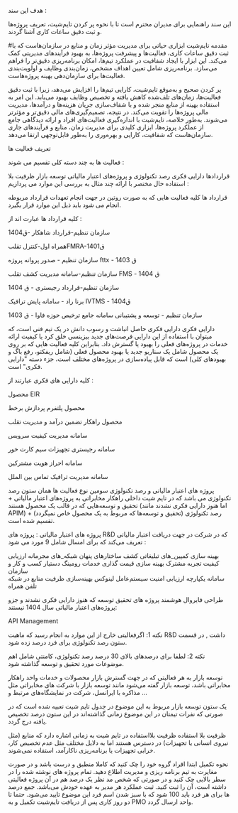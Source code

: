 هدف این سند :

این سند راهنمایی برای مدیران محترم است تا با نحوه پر کردن تایم‌شیت، تعریف پروژه‌ها و ثبت دقیق ساعات کاری آشنا گردند.

#مقدمه
تایم‌شیت ابزاری حیاتی برای مدیریت مؤثر زمان و منابع در سازمان‌هاست که با ثبت دقیق ساعات کاری، فعالیت‌ها و پیشرفت پروژه‌ها، به بهبود فرآیندهای مدیریتی کمک می‌کند. این ابزار با ایجاد شفافیت در عملکرد تیم‌ها، امکان برنامه‌ریزی دقیق‌تر را فراهم می‌سازد. برنامه‌ریزی شامل تعیین اهداف مشخص، زمان‌بندی وظایف و اولویت‌بندی فعالیت‌ها برای سازمان‌دهی بهینه پروژه‌هاست.

پر کردن صحیح و به‌موقع تایم‌شیت، کارایی تیم‌ها را افزایش می‌دهد، زیرا با ثبت دقیق فعالیت‌ها، زمان‌های تلف‌شده کاهش یافته و تخصیص وظایف بهبود می‌یابد. این امر به استفاده بهینه از منابع منجر شده و با شفاف‌سازی جریان هزینه‌ها و درآمدها، مدیریت مالی پروژه‌ها را تقویت می‌کند. در نتیجه، تصمیم‌گیری‌های مالی دقیق‌تر و مؤثرتر می‌شوند. به‌طور خلاصه، تایم‌شیت با اندازه‌گیری فعالیت‌های افراد و ارائه دیدگاهی جامع از عملکرد پروژه‌ها، ابزاری کلیدی برای مدیریت زمان، منابع و فرآیندهای جاری سازمان‌هاست که شفافیت، کارایی و بهره‌وری را به‌طور قابل‌توجهی ارتقا می‌دهد.



تعریف فعالیت ها


 فعالیت ها به چند دسته کلی تقسیم می شوند :



قراردادها
دارایی فکری
رصد تکنولوژی و پروژه‌های اعتبار مالیاتی
توسعه بازار
ظرفیت بلا استفاده
حال مختصر با ارائه چند مثال به بررسی این موارد می پردازیم :

قرارداد ها
کلیه فعالیت هایی که به صورت روتین در جهت انجام  تعهدات قرارداد مربوطه انجام می شود باید ذیل این موارد قرار بگیرد.

کلیه قرارداد ها عبارت اند از :

سازمان تنظیم-قرارداد شاهکار -ق1404

همراه اول-کنترل تقلبFMRA-ق1401

سازمان تنظیم - صدور پروانه پروژه fttx - ق 1403

سازمان تنظیم-سامانه مدیریت کشف تقلب FMS - ق 1404

سازمان تنظیم-قرارداد رجیستری - ق 1404

برنا راد - سامانه پایش ترافیک IVTMS - ق1404

سازمان تنظیم - توسعه و پشتیبانی سامانه جامع ترخیص حوزه فاوا - ق 1403

دارایی فکری
دارایی فکری حاصل انباشت و رسوب دانش در یک تیم فنی است، که میتوان با استفاده از این دارایی فرصت‌های جدید بیزینسی خلق کرد یا کیفیت ارائه خدمات در پروژه‌های فعلی را بهبود یا گسترش داد. بنابراین کلیه فعالیت هایی که بر روی یک محصول شامل یک سناریو جدید یا بهبود محصول فعلی (شامل ریفکتو، رفع باگ و بهبودهای کلی) است که قابل پیاده‌سازی در پروژه‌های مختلف است، جزء دسته "دارایی فکری" است. 

کلیه دارایی های فکری عبارتند از :

محصول EIR

محصول پلتفرم پردازش برخط

محصول راهکار تضمین درآمد و مدیریت تقلب

سامانه مدیریت کیفیت سرویس

سامانه رجیستری تجهیزات سیم کارت خور

سامانه احراز هویت مشترکین

سامانه مدیریت ترافیک تماس بین الملل

پروژه های اعتبار مالیاتی و رصد تکنولوژی
سومین نوع فعالیت ها همان ستون رصد تکنولوژی می باشد که در تایم شیت داخلی راهکار مخابراتی به پروژه‌های اعتبار مالیاتی + تحقیق و توسعه‌هایی که در قالب یک محصول هستند (اما هنوز دارایی فکری نشدند مانند APIM) +  رصد تکنولوژی (تحقیق و توسعه‌ها که مربوط به یک محصول خاص نمیگردد) تقسیم شده است.  

پروژه های اعتبار مالیاتی : پروژه های R&D  که در شرکت در جهت دریافت اعتبار مالیاتی تعریف می‌کند که برای امسال شامل 9 مورد می شود :

بهینه سازی کمپین_های تبلیغاتی
کشف ساختارهای پنهان شبکه_های مجرمانه
ارزیابی کیفیت تجربه مشترک
بهینه سازی قیمت گذاری خدمات رومینگ
دستیار کسب و کار و سازمان                       
سامانه یکپارچه ارزیابی امنیت سیستم‌عامل لینوکس
بهینه‌سازی ظرفيت منابع در شبکه تلفن همراه

طراحی فایروال هوشمند
پروژه های تحقیق توسعه که هنوز دارایی فکری نشدند و جزو پروژه‌های اعتبار مالیاتی سال 1404 نیستند:

API  Management

 نکته 1: اگرفعالیتی خارج از این موارد به انجام رسید که ماهیت R&D  داشت , در قسمت ستون رصد تکنولوژی برای فرد درصد زده شود.

نکته 2: لطفا برای درصدهای بالای 30 درصد رصد تکنولوژی، کامنتی شامل اهم موضوعات مورد تحقیق و توسعه گذاشته شود. 

توسعه بازار
به هر فعالیتی که در جهت گسترش بازار محصولات و خدمات واحد راهکار مخابراتی باشد، توسعه بازار گفته می‌شود مانند توسعه بازار با شرکت های مخابراتی  مثل مذاکره با ایرانسل، شرکت در نمایشگاه‌های مرتبط و ...

یک ستون توسعه بازار مربوط به این موضوع در جدول تایم شیت تعبیه شده است که در صورتی که نفرات تیمتان در این موضوع زمانی گذاشته‌اند در این ستون درصد تخصیص یافته درج گردد. 

ظرفیت بلا استفاده
ظرفیت بلااستفاده در تایم شیت به زمانی اشاره دارد که منابع (مثل نیروی انسانی یا تجهیزات) در دسترس هستند اما به دلایل مختلف مثل عدم تخصیص کار، خرابی تجهیزات یا برنامه‌ریزی ناکارآمد، استفاده نمی‌شوند.

نحوه تکمیل
ابتدا افراد گروه خود را چک کنید که کاملا منطبق و درست باشد و در صورت مغایرت به تیم برنامه ریزی و مدیریت اطلاع دهید.
تمام پروژه های نوشته شده را در سطر بالایی چک کنید و در صورتی که شخص مد نظر یک درصد هم در آن پروژه فعالیتی داشته است، آن را ثبت کنید.
ثبت عملکرد هر مدیر به عهده خودش می‌باشد.
جمع درصد ها برای هر فرد باید 100 شود که با سبز شدن اسم فرد این موضوع تایید می‌شود.
حتما تا دو روز کاری پس از دریافت تایم‌شیت تکمیل و به PMO واحد ارسال گردد.
